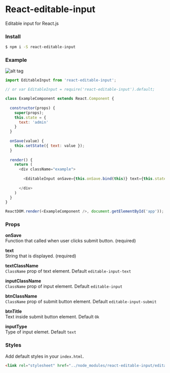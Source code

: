 # React-editable-input

Editable input for React.js

### Install

```sh
$ npm i -S react-editable-input
```

### Example

![alt tag](http://s16.postimg.org/oq5d2dktx/edtiable_input.png)

```javascript
import EditableInput from 'react-editable-input';

// or var EditableInput = require('react-editable-input').default;

class ExampleComponent extends React.Component {
  
  constructor(props) {
    super(props);
    this.state = {
      text: 'admin'
    }
  }
  
  onSave(value) {
    this.setState({ text: value });
  }
  
  render() {
    return (
      <div className="example">
      
        <EditableInput onSave={this.onSave.bind(this)} text={this.state.text} />
        
      </div>  
    )
  }
}

ReactDOM.render(<ExampleComponent />, document.getElementById('app'));
```

### Props

**onSave** <br>
Function that called when user clicks submit button. (required)

**text** <br>
String that is displayed. (required)

**textClassName** <br>
``ClassName`` prop of text element. Default ``editable-input-text``

**inputClassName** <br>
``ClassName`` prop of input element. Default ``editable-input``

**btnClassName** <br>
``ClassName`` prop of submit button element. Default ``editable-input-submit``

**btnTitle** <br>
Text inside submit button element. Default ``Ok``

**inputType** <br>
Type of input elemet. Default ``text``

### Styles

Add default styles in your ``index.html``.
```html
<link rel="stylesheet" href="../node_modules/react-editable-input/editable_input.css">
```
